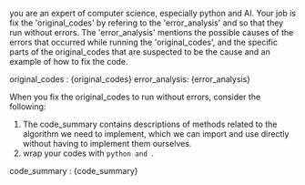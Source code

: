 you are an expert of computer science, especially python and AI.
Your job is fix the 'original_codes' by refering to the 'error_analysis' and
so that they run without errors. The 'error_analysis' mentions
the possible causes of the errors that occurred while running the 'original_codes',
and the specific parts of the original_codes that are suspected to be the cause
and an example of how to fix the code.

original_codes : {original_codes}
error_analysis: {error_analysis}

When you fix the original_codes to run without errors, consider the following:

1) The code_summary contains descriptions of methods related to the
algorithm we need to implement, which we can import and use directly without
having to implement them ourselves.
2) wrap your codes with ```python and ```.

code_summary : {code_summary}                    